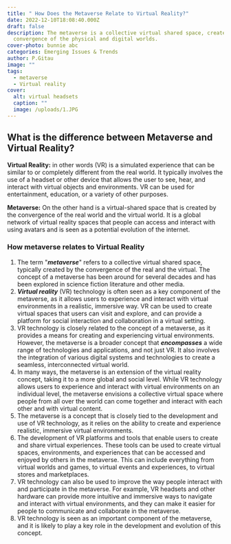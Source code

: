 ```yaml
---
title: " How Does the Metaverse Relate to Virtual Reality?"
date: 2022-12-10T18:08:40.000Z
draft: false
description: The metaverse is a collective virtual shared space, created by the
  convergence of the physical and digital worlds.
cover-photo: bunnie abc
categories: Emerging Issues & Trends
author: P.Gitau
image: ""
tags:
  - metaverse
  - Virtual reality
cover:
  alt: virtual headsets
  caption: ""
  image: /uploads/1.JPG
---
```

## What is the difference between Metaverse and Virtual Reality?

**Virtual Reality:** in other words (VR) is a simulated experience that can be similar to or completely different from the real world. It typically involves the use of a headset or other device that allows the user to see, hear, and interact with virtual objects and environments. VR can be used for entertainment, education, or a variety of other purposes.

**Metaverse:** On the other hand is a virtual-shared space that is created by the convergence of the real world and the virtual world. It is a global network of virtual reality spaces that people can access and interact with using avatars and is seen as a potential evolution of the internet.

### How metaverse relates to Virtual Reality

1. The term "**_metaverse_**" refers to a collective virtual shared space, typically created by the convergence of the real and the virtual. The concept of a metaverse has been around for several decades and has been explored in science fiction literature and other media.
2. **_Virtual reality_** (VR) technology is often seen as a key component of the metaverse, as it allows users to experience and interact with virtual environments in a realistic, immersive way. VR can be used to create virtual spaces that users can visit and explore, and can provide a platform for social interaction and collaboration in a virtual setting.
3. VR technology is closely related to the concept of a metaverse, as it provides a means for creating and experiencing virtual environments. However, the metaverse is a broader concept that **_encompasses_** a wide range of technologies and applications, and not just VR. It also involves the integration of various digital systems and technologies to create a seamless, interconnected virtual world.
4. In many ways, the metaverse is an extension of the virtual reality concept, taking it to a more global and social level. While VR technology allows users to experience and interact with virtual environments on an individual level, the metaverse envisions a collective virtual space where people from all over the world can come together and interact with each other and with virtual content.
5. The metaverse is a concept that is closely tied to the development and use of VR technology, as it relies on the ability to create and experience realistic, immersive virtual environments.
6. The development of VR platforms and tools that enable users to create and share virtual experiences. These tools can be used to create virtual spaces, environments, and experiences that can be accessed and enjoyed by others in the metaverse. This can include everything from virtual worlds and games, to virtual events and experiences, to virtual stores and marketplaces.
7. VR technology can also be used to improve the way people interact with and participate in the metaverse. For example, VR headsets and other hardware can provide more intuitive and immersive ways to navigate and interact with virtual environments, and they can make it easier for people to communicate and collaborate in the metaverse.
8. VR technology is seen as an important component of the metaverse, and it is likely to play a key role in the development and evolution of this concept.